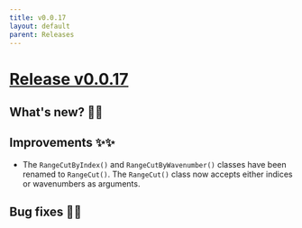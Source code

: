 ```yaml
---
title: v0.0.17
layout: default
parent: Releases
---
```


# __[Release v0.0.17](https://github.com/paucablop/chemotools/releases/tag/v0.0.17)__

## __What's new? 🎉🎉__

## __Improvements ✨✨__

- The ```RangeCutByIndex()``` and ```RangeCutByWavenumber()``` classes have been renamed to ```RangeCut()```. The ```RangeCut()``` class now accepts either indices or wavenumbers as arguments.

## __Bug fixes 🐛🐛__



